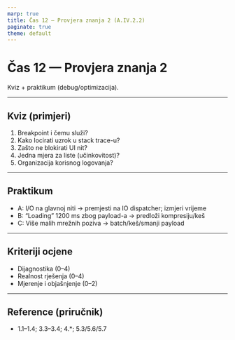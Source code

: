 ```yaml
---
marp: true
title: Čas 12 — Provjera znanja 2 (A.IV.2.2)
paginate: true
theme: default
---
```


# Čas 12 — Provjera znanja 2
Kviz + praktikum (debug/optimizacija).

---

## Kviz (primjeri)
1) Breakpoint i čemu služi?
2) Kako locirati uzrok u stack trace-u?
3) Zašto ne blokirati UI nit?
4) Jedna mjera za liste (učinkovitost)?
5) Organizacija korisnog logovanja?

---

## Praktikum
- A: I/O na glavnoj niti → premjesti na IO dispatcher; izmjeri vrijeme
- B: “Loading” 1200 ms zbog payload-a → predloži kompresiju/keš
- C: Više malih mrežnih poziva → batch/keš/smanji payload

---

## Kriteriji ocjene
- Dijagnostika (0–4)
- Realnost rješenja (0–4)
- Mjerenje i objašnjenje (0–2)

---

## Reference (priručnik)
- 1.1–1.4; 3.3–3.4; 4.*; 5.3/5.6/5.7